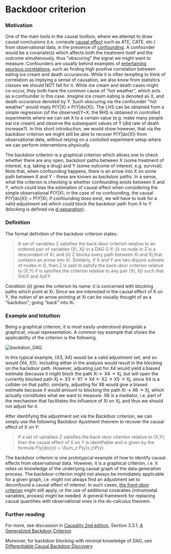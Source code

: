 Backdoor criterion
======

### Motivation

One of the main tools in the causal toolbox, where we attempt to draw causal conclusions (i.e. compute [causal effect](https://github.com/limorigu/causal-inf-handbook/blob/master/Common_terms/Causal_Effects/Causal_Effects.md) such as ATE, CATE, etc.) from observational data, in the presence of [confounding](https://github.com/limorigu/causal-inf-handbook/blob/master/Common_terms/Identifiability/Bias/Confounding.md). A confounder would be a covariate(s) which affects both the treatment itself and the outcome simultenously, thus "obscuring" the signal we might want to measure. Confounders are usually behind examples of [entertaining spurious correlations](https://www.tylervigen.com/spurious-correlations), such as finding high positive correlation between eating ice cream and death occurances. While it is often tempting to think of correlation as implying a sense of causation, we also know from statistics classes we should NOT fall for it. While ice cream and death cases might co-occur, they both have the common cause of "hot weather", which acts as a confounder in this case. Imagine ice cream eating is denoted as X, and death occurance denoted by Y. Such obscuring via the confounder "hot weather" would imply P(Y|X) ≠ P(Y|do(X)). The LHS can be obtained from a simple regression (of the observed)Y\~X; the RHS is obtained in controlled experiments where we can set X to a certain value (e.g. make many people eat ice cream) and observe the subsequent values of Y (did rate of death increase?). In this short introduction, we would show however, that via the backdoor criterion we might still be able to recover P(Y|do(X)) from observational data, without relying on a contolled experiment setup where we can perform interventions physically.

The backdoor criterion is a graphical criterion which allows one to check whether there are any open, backdoor paths between X (some treatment of interest, e.g. taking a drug) and Y (some outcome of interest, e.g. survival). Note that, when confounding happens, there is an arrow into X on some path between X and Y - these are known as _backdoor paths_. In a sense, what the criterion is checking is whether confounding exists between X and Y, which could bias the estimation of causal effect when considering the simple observational P(Y|X); in the case of no confounding, the causal P(Y|do(X)) = P(Y|X); if confounding does exist, we will have to look for a valid adjustment set which could block the backdoor path from X to Y (blocking is defined via [d-separation](https://github.com/limorigu/causal-inf-handbook/blob/master/Common_terms/Do-Calculus/d-separation.md)).

### Definition

The formal definition of the backdoor criterion states:
> A set of variables Z satisfies the back-door criterion relative to an ordered pair of variables (Xi, Xj) in a DAG G if:
>(i) no node in Z is a descendant of Xi; and
>(ii) Z blocks every path between Xi and Xj that contains an arrow into Xi.
> Similarly, if X and Y are two disjoint subsets of nodes in G, then Z is said to satisfy the back-door criterion relative to (X,Y) if is satisfies the criterion relative to any pair (Xi, Xj) such that Xi∈X and Xj∈Y.

Condition (ii) gives the criterion its name: it is concerned with blocking paths which point at Xi. Since we are interested in the causal effect of X on Y, the notion of an arrow pointing at Xi can be visually thought of as a "backdoor", going "back" into Xi.

### Example and Intuition

Being a graphical criterion, it is most easily understood alongside a graphical, visual representation. A common toy example that shows the applicability of the criterion is the following. 

![backdoor_DAG](https://github.com/limorigu/causal-inf-handbook/blob/master/img/backdoor_DAG.jpg)

In this typical example, {X3, X4} would be a valid adjustment set, and so would {X4, X5}. Including either in the analysis would result in the blocking on the backdoor path. However, adjusting just for X4 would yield a biased estimate (because it might block the path Xi <- X4 -> Xj, but will open the currently blocked path Xj <- X3 <- X1 -> X4 <- X2 -> X5 -> Xj, since X4 is a collider on that path); similarly, adjusting for X6 would give a biased estimate because it would amount to blocking the path Xi -> X6 -> Xj, which actually constitutes what we want to measure. X6 is a mediator, i.e. part of the mechanism that facilitates the influence of Xi on Xj, and thus we should not adjust for it. 

After identifying the adjustment set via the Backdoor criterion, we can simply use the following Backdoor Ajustment theorem to recover the causal effect of X on Y: 
> If a set of variables Z satisfies the back-door citertion relative to (X,Y), then the causal effect of X on Y is identifiable and is given by the formula 
>P(y|do(x)) = \Sum_z P(y|x,z)P(z).

The backdoor criterion is one prototypical example of how to identify causal effects from observational data. However, it is a graphical criterion, i.e. it relies on knowledge of the underlying causal graph of the data generation process. The backdoor criterion might not always be immidiately applicable for a given graph, i.e. might not always find an adjustment set to deconfound a causal effect of interest. In such cases, [the front-door criterion](https://github.com/limorigu/causal-inf-handbook/blob/master/Common_terms/Do-Calculus/Frontdoor.md) might still apply, or the use of additional covaraites (intrumnetal variables, proxies) might be needed. A general framework for replacing causal quantities with observational ones is the do-calculus theorem.

### Further reading

For more, see discussion in [Causality 2nd edition](http://bayes.cs.ucla.edu/BOOK-2K/), Section 3.3.1; [A Generalized Backdoor Criterion](https://arxiv.org/pdf/1307.5636.pdf) 

Moreover, for backdoor blocking with minimal knowledge of DAG, see [Differentiable Causal Backdoor Discovery](http://proceedings.mlr.press/v108/gultchin20a.html)
